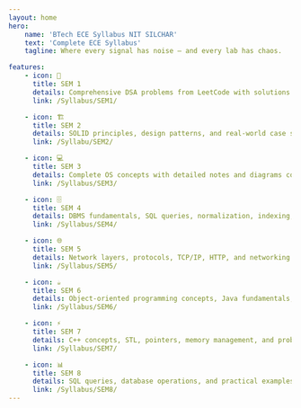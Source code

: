 ```yaml
---
layout: home
hero:
    name: 'BTech ECE Syllabus NIT SILCHAR'
    text: 'Complete ECE Syllabus'
    tagline: Where every signal has noise — and every lab has chaos.

features:
    - icon: 🎯
      title: SEM 1
      details: Comprehensive DSA problems from LeetCode with solutions in Java and C++. Organized by topics and difficulty.
      link: /Syllabus/SEM1/

    - icon: 🏗️
      title: SEM 2
      details: SOLID principles, design patterns, and real-world case studies with complete implementations.
      link: /Syllabu/SEM2/

    - icon: 💻
      title: SEM 3
      details: Complete OS concepts with detailed notes and diagrams covering processes, memory, and more.
      link: /Syllabus/SEM3/

    - icon: 🗄️
      title: SEM 4
      details: DBMS fundamentals, SQL queries, normalization, indexing, and optimization techniques.
      link: /Syllabus/SEM4/

    - icon: 🌐
      title: SEM 5
      details: Network layers, protocols, TCP/IP, HTTP, and networking concepts with visual diagrams.
      link: /Syllabus/SEM5/

    - icon: ☕
      title: SEM 6
      details: Object-oriented programming concepts, Java fundamentals, multithreading, and exception handling.
      link: /Syllabus/SEM6/

    - icon: ⚡
      title: SEM 7
      details: C++ concepts, STL, pointers, memory management, and problem-solving techniques.
      link: /Syllabus/SEM7/

    - icon: 📊
      title: SEM 8
      details: SQL queries, database operations, and practical examples for interview preparation.
      link: /Syllabus/SEM8/
---
```

